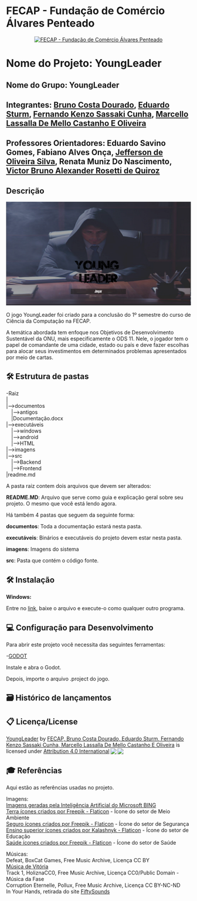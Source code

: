 # FECAP - Fundação de Comércio Álvares Penteado

<p align="center">
<a href= "https://www.fecap.br/"><img src="https://encrypted-tbn0.gstatic.com/images?q=tbn:ANd9GcRhZPrRa89Kma0ZZogxm0pi-tCn_TLKeHGVxywp-LXAFGR3B1DPouAJYHgKZGV0XTEf4AE&usqp=CAU" alt="FECAP - Fundação de Comércio Álvares Penteado" border="0"></a>
</p>

# Nome do Projeto: YoungLeader

## Nome do Grupo: YoungLeader

## Integrantes: <a href="https://www.linkedin.com/in/bruno-costa-dourado-192b3b26a/">Bruno Costa Dourado</a>, <a href="https://www.linkedin.com/in/eduardo-sturm-599a45223/"> Eduardo Sturm</a>, <a href="https://www.linkedin.com/in/fernando-kenzo/">Fernando Kenzo Sassaki Cunha</a>, <a href="https://www.linkedin.com/in/marcello-lassalla-a146b8225/"> Marcello Lassalla De Mello Castanho E Oliveira</a>

## Professores Orientadores: Eduardo Savino Gomes</a>, Fabiano Alves Onça</a>, <a href="https://www.linkedin.com/in/jefferson-silva-2193b323/?originalSubdomain=br">Jefferson de Oliveira Silva</a>, Renata Muniz Do Nascimento</a>, <a href="https://www.linkedin.com/in/victorbarq/">Victor Bruno Alexander Rosetti de Quiroz</a>

## Descrição
<p align="center">
<img src="https://github.com/2023-1-MCC1/Projeto2/blob/main/imagens/Tela%20Inicial.png" alt="YoungLeader" border="0">

O jogo YoungLeader foi criado para a conclusão do 1º semestre do curso de Ciência da Computação na FECAP.<br>

A temática abordada tem enfoque nos Objetivos de Desenvolvimento Sustentável da ONU, mais especificamente o ODS 11. Nele, o jogador tem o papel de comandante de uma cidade, estado ou país e deve fazer escolhas para alocar seus investimentos em determinados problemas apresentados por meio de cartas.

## 🛠 Estrutura de pastas

-Raiz<br>
|<br>
|-->documentos<br>
  &emsp;|-->antigos<br>
  &emsp;|Documentação.docx<br>
|-->executáveis<br>
  &emsp;|-->windows<br>
  &emsp;|-->android<br>
  &emsp;|-->HTML<br>
|-->imagens<br>
|-->src<br>
  &emsp;|-->Backend<br>
  &emsp;|-->Frontend<br>
|readme.md<br>

A pasta raiz contem dois arquivos que devem ser alterados:

<b>README.MD</b>: Arquivo que serve como guia e explicação geral sobre seu projeto. O mesmo que você está lendo agora.

Há também 4 pastas que seguem da seguinte forma:

<b>documentos</b>: Toda a documentação estará nesta pasta.

<b>executáveis</b>: Binários e executáveis do projeto devem estar nesta pasta.

<b>imagens</b>: Imagens do sistema

<b>src</b>: Pasta que contém o código fonte.

## 🛠 Instalação

<b>Windows:</b>

Entre no <a href="https://drive.google.com/file/d/1bw8GTyPSxIqGGWeWFLx-js89o0LBg3f9/view?usp=sharing">link</a>, baixe o arquivo e execute-o como qualquer outro programa.


## 💻 Configuração para Desenvolvimento

Para abrir este projeto você necessita das seguintes ferramentas:

-<a href="https://godotengine.org/download">GODOT</a>
  
Instale e abra o Godot. 

Depois, importe o arquivo .project do jogo.

## 🗃 Histórico de lançamentos


## 📋 Licença/License
<p xmlns:cc="http://creativecommons.org/ns#" xmlns:dct="http://purl.org/dc/terms/"><a property="dct:title" rel="cc:attributionURL" href="https://github.com/2023-1-MCC1/Projeto2">YoungLeader</a> by <a rel="cc:attributionURL dct:creator" property="cc:attributionName" href="https://github.com/2023-1-MCC1/Projeto2">FECAP, Bruno Costa Dourado, Eduardo Sturm, Fernando Kenzo Sassaki Cunha, Marcello Lassalla De Mello Castanho E Oliveira</a> is licensed under <a href="http://creativecommons.org/licenses/by/4.0/?ref=chooser-v1" target="_blank" rel="license noopener noreferrer" style="display:inline-block;">Attribution 4.0 International<img style="height:22px!important;margin-left:3px;vertical-align:text-bottom;" src="https://mirrors.creativecommons.org/presskit/icons/cc.svg?ref=chooser-v1"><img style="height:22px!important;margin-left:3px;vertical-align:text-bottom;" src="https://mirrors.creativecommons.org/presskit/icons/by.svg?ref=chooser-v1"></a></p>

## 🎓 Referências

Aqui estão as referências usadas no projeto.

Imagens: <br>
  <a href="http://www.bing.com/images/create">Imagens geradas pela Inteligência Artificial do Microsoft BING</a><br>
  <a href="https://www.flaticon.com/br/icones-gratis/terra" title="terra ícones"> Terra ícones criados por Freepik - Flaticon</a> - Ícone do setor de Meio Ambiente<br>
  <a href="https://www.flaticon.com/br/icones-gratis/seguro" title="seguro ícones"> Seguro ícones criados por Freepik - Flaticon</a> - Ícone do setor de Segurança<br>
  <a href="https://www.flaticon.com/br/icones-gratis/ensino-superior" title="ensino superior ícones"> Ensino superior ícones criados por Kalashnyk - Flaticon</a> - Ícone do setor de Educação<br>
  <a href="https://www.flaticon.com/br/icones-gratis/saude" title="saúde ícones"> Saúde ícones criados por Freepik - Flaticon</a> - Ícone do setor de Saúde<br>
  
Músicas: <br>
  Defeat, BoxCat Games, Free Music Archive, Licença CC BY<br>
  <a href="https://loyaltyfreakmusic.com/music/its-time-for-adventure-vol-2/">Música de Vitória</a><br>
  Track 1, HoliznaCC0, Free Music Archive, Licença CC0/Public Domain - Música da Fase<br>
  Corruption Eternelle, Pollux, Free Music Archive, Licença CC BY-NC-ND<br>
  In Your Hands, retirada do site  <a href="https://www.fiftysounds.com/pt/">FiftySounds</a><br>


